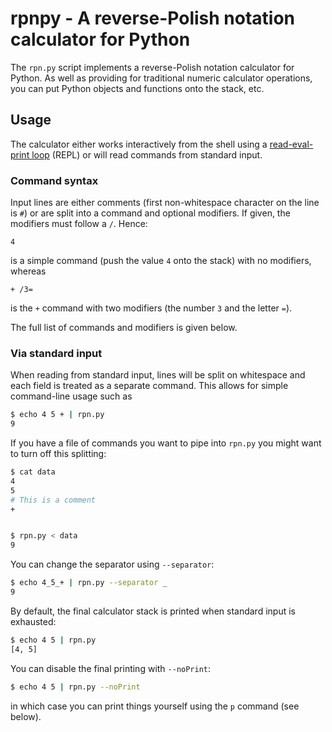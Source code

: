 # rpnpy - A reverse-Polish notation calculator for Python

The `rpn.py` script implements a reverse-Polish notation calculator for
Python. As well as providing for traditional numeric calculator operations,
you can put Python objects and functions onto the stack, etc.

## Usage

The calculator either works interactively from the shell using a
[read-eval-print loop](https://en.wikipedia.org/wiki/Read%E2%80%93eval%E2%80%93print_loop)
(REPL) or will read commands from standard input.

### Command syntax

Input lines are either comments (first non-whitespace character on the line
is `#`) or are split into a command and optional modifiers. If given, the
modifiers must follow a `/`. Hence:

```
4
```

is a simple command (push the value `4` onto the stack) with no modifiers,
whereas

```
+ /3=
```

is the `+` command with two modifiers (the number `3` and the letter `=`).

The full list of commands and modifiers is given below.


### Via standard input

When reading from standard input, lines will be split on whitespace and
each field is treated as a separate command. This allows for simple
command-line usage such as

```sh
$ echo 4 5 + | rpn.py
9
```

If you have a file of commands you want to pipe into `rpn.py` you might
want to turn off this splitting:

```sh
$ cat data
4
5
# This is a comment
+


$ rpn.py < data
9
```

You can change the separator using `--separator`:

```sh
$ echo 4_5_+ | rpn.py --separator _
9
```

By default, the final calculator stack is printed when standard input is
exhausted:

```sh
$ echo 4 5 | rpn.py
[4, 5]
```

You can disable the final printing with `--noPrint`:

```sh
$ echo 4 5 | rpn.py --noPrint
```

in which case you can print things yourself using the `p` command (see
below).
